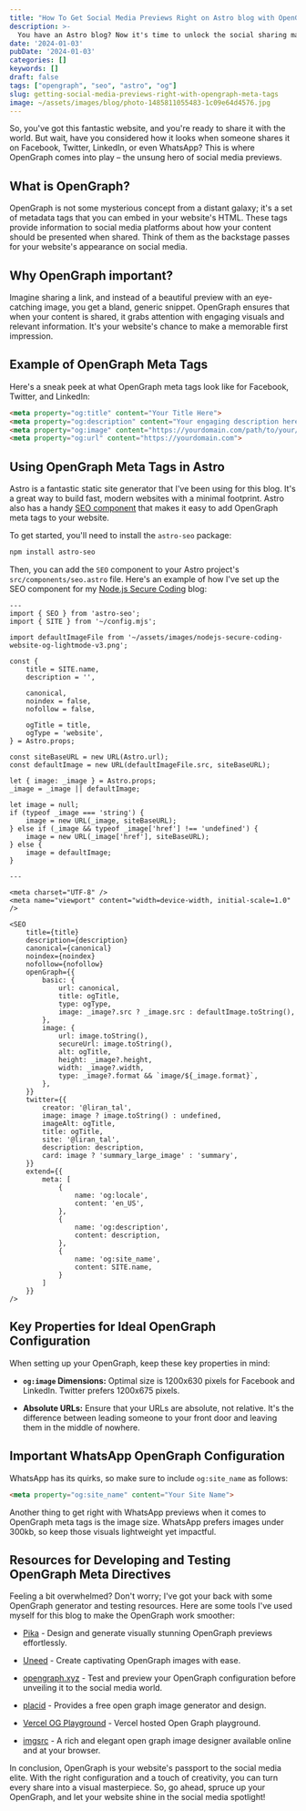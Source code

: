 ```yaml
---
title: "How To Get Social Media Previews Right on Astro blog with OpenGraph Meta Tags"
description: >-
  You have an Astro blog? Now it's time to unlock the social sharing magic! Learn to wield OpenGraph meta tags configuration, crafting eye-catching previews. Optimize your website's social share game with these tips.
date: '2024-01-03'
pubDate: '2024-01-03'
categories: []
keywords: []
draft: false
tags: ["opengraph", "seo", "astro", "og"]
slug: getting-social-media-previews-right-with-opengraph-meta-tags
image: ~/assets/images/blog/photo-1485811055483-1c09e64d4576.jpg
---
```


So, you've got this fantastic website, and you're ready to share it with the world. But wait, have you considered how it looks when someone shares it on Facebook, Twitter, LinkedIn, or even WhatsApp? This is where OpenGraph comes into play – the unsung hero of social media previews.

## What is OpenGraph?

OpenGraph is not some mysterious concept from a distant galaxy; it's a set of metadata tags that you can embed in your website's HTML. These tags provide information to social media platforms about how your content should be presented when shared. Think of them as the backstage passes for your website's appearance on social media.

## Why OpenGraph important?

Imagine sharing a link, and instead of a beautiful preview with an eye-catching image, you get a bland, generic snippet. OpenGraph ensures that when your content is shared, it grabs attention with engaging visuals and relevant information. It's your website's chance to make a memorable first impression.

## Example of OpenGraph Meta Tags

Here's a sneak peek at what OpenGraph meta tags look like for Facebook, Twitter, and LinkedIn:

```html
<meta property="og:title" content="Your Title Here">
<meta property="og:description" content="Your engaging description here. Keep it concise and intriguing!">
<meta property="og:image" content="https://yourdomain.com/path/to/your/image.jpg">
<meta property="og:url" content="https://yourdomain.com">
```

## Using OpenGraph Meta Tags in Astro

Astro is a fantastic static site generator that I've been using for this blog. It's a great way to build fast, modern websites with a minimal footprint. Astro also has a handy [SEO component](https://docs.astro.build/core-concepts/seo) that makes it easy to add OpenGraph meta tags to your website.

To get started, you'll need to install the `astro-seo` package:

```bash
npm install astro-seo
```

Then, you can add the `SEO` component to your Astro project's `src/components/seo.astro` file. Here's an example of how I've set up the SEO component for my [Node.js Secure Coding](https://www.nodejs-security.com/) blog:

```astro
---
import { SEO } from 'astro-seo';
import { SITE } from '~/config.mjs';

import defaultImageFile from '~/assets/images/nodejs-secure-coding-website-og-lightmode-v3.png';

const {
	title = SITE.name,
	description = '',

	canonical,
	noindex = false,
	nofollow = false,

	ogTitle = title,
	ogType = 'website',
} = Astro.props;

const siteBaseURL = new URL(Astro.url);
const defaultImage = new URL(defaultImageFile.src, siteBaseURL);

let { image: _image } = Astro.props;
_image = _image || defaultImage;

let image = null;
if (typeof _image === 'string') {
    image = new URL(_image, siteBaseURL);
} else if (_image && typeof _image['href'] !== 'undefined') {
    image = new URL(_image['href'], siteBaseURL);
} else {
	image = defaultImage;
}

---

<meta charset="UTF-8" />
<meta name="viewport" content="width=device-width, initial-scale=1.0" />

<SEO
	title={title}
	description={description}
	canonical={canonical}
	noindex={noindex}
	nofollow={nofollow}
	openGraph={{
		basic: {
			url: canonical,
			title: ogTitle,
			type: ogType,
			image: _image?.src ? _image.src : defaultImage.toString(),
		},
		image: {
			url: image.toString(),
			secureUrl: image.toString(),
			alt: ogTitle,
			height: _image?.height,
			width: _image?.width,
			type: _image?.format && `image/${_image.format}`,
		},
	}}
	twitter={{
		creator: '@liran_tal',
		image: image ? image.toString() : undefined,
		imageAlt: ogTitle,
		title: ogTitle,
		site: '@liran_tal',
		description: description,
		card: image ? 'summary_large_image' : 'summary',
	}}
	extend={{
		meta: [
			{
				name: 'og:locale',
				content: 'en_US',
			},
			{
				name: 'og:description',
				content: description,
			},
			{
				name: 'og:site_name',
				content: SITE.name,
			}
		]
	}}
/>
```

## Key Properties for Ideal OpenGraph Configuration

When setting up your OpenGraph, keep these key properties in mind:

- **`og:image` Dimensions:** Optimal size is 1200x630 pixels for Facebook and LinkedIn. Twitter prefers 1200x675 pixels.

- **Absolute URLs:** Ensure that your URLs are absolute, not relative. It's the difference between leading someone to your front door and leaving them in the middle of nowhere.

## Important WhatsApp OpenGraph Configuration

WhatsApp has its quirks, so make sure to include `og:site_name` as follows:

```html
<meta property="og:site_name" content="Your Site Name">
```

Another thing to get right with WhatsApp previews when it comes to OpenGraph meta tags is the image size. WhatsApp prefers images under 300kb, so keep those visuals lightweight yet impactful.

## Resources for Developing and Testing OpenGraph Meta Directives

Feeling a bit overwhelmed? Don't worry; I've got your back with some OpenGraph generator and testing resources. Here are some tools I've used myself for this blog to make the OpenGraph work smoother:

- [Pika](https://pika.style/templates/open-graph-generator) - Design and generate visually stunning OpenGraph previews effortlessly.

- [Uneed](https://www.og-image-generator.com) - Create captivating OpenGraph images with ease.

- [opengraph.xyz](https://www.opengraph.xyz) - Test and preview your OpenGraph configuration before unveiling it to the social media world.

- [placid](https://placid.app/tools/free-open-graph-image-generator/) - Provides a free open graph image generator and design.

- [Vercel OG Playground](https://og-playground.vercel.app/) - Vercel hosted Open Graph playground.

- [imgsrc](https://imgsrc.io) - A rich and elegant open graph image designer available online and at your browser.

In conclusion, OpenGraph is your website's passport to the social media elite. With the right configuration and a touch of creativity, you can turn every share into a visual masterpiece. So, go ahead, spruce up your OpenGraph, and let your website shine in the social media spotlight!





